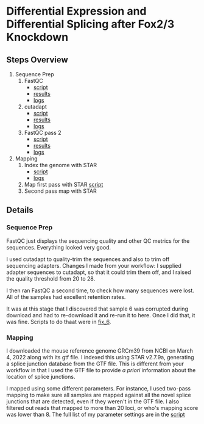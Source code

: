Differential Expression and Differential Splicing after Fox2/3 Knockdown
========================================================================

Steps Overview
--------------

1. Sequence Prep
	1. FastQC 
		* [script](./scripts/01_fastqc.sh)
		* [results](./results/01_fastqc)
		* [logs](./logs/01_fastqc.screenlog)
	2. cutadapt
		* [script](./scripts/02_cutadapt.sh)
		* [results](./results/02_cutadapt)
		* [logs](./logs/02_cutadapt.screenlog)
	3. FastQC pass 2 
		* [script](./scripts/03_fastqc.sh)
		* [results](./scripts/03_fastqc)
		* [logs](./logs/03_fastqc.screenlog)
2. Mapping
	1. Index the genome with STAR 
		* [script](./scripts/index_genome.sh)
		* [logs](./logs/index_genome.screenlog)
	2. Map first pass with STAR [script](./scripts/04_map.sh)
	3. Second pass map with STAR

Details
-------

### Sequence Prep

FastQC just displays the sequencing quality and other QC metrics for the
sequences. Everything looked very good.

I used cutadapt to quality-trim the sequences and also to trim off sequencing
adapters. Changes I made from your workflow: I supplied adapter sequences to
cutadapt, so that it could trim them off, and I raised the quality threshold
from 20 to 28.

I then ran FastQC a second time, to check how many sequences were lost. All of
the samples had excellent retention rates.

It was at this stage that I discovered that sample 6 was corrupted during
download and had to re-download it and re-run it to here. Once I did that, it
was fine. Scripts to do thaat were in [fix_6](./scripts/fix_6/).

### Mapping

I downloaded the mouse reference genome GRCm39 from NCBI on March 4, 2022 along
with its gtf file. I indexed this using STAR v2.7.9a, generating a splice
junction database from the GTF file. This is different from your workflow in
that I used the GTF file to provide _a priori_ information about the location of
splice junctions.

I mapped using some different parameters. For instance, I used two-pass mapping
to make sure all samples are mapped against all the novel splice junctions that
are detected, even if they weren't in the GTF file. I also filtered out reads
that mapped to more than 20 loci, or who's mapping score was lower than 8. The
full list of my parameter settings are in the [script](./scripts/04_map.sh)


